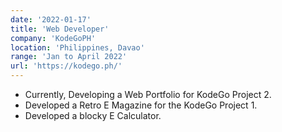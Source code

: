 ```yaml
---
date: '2022-01-17'
title: 'Web Developer'
company: 'KodeGoPH'
location: 'Philippines, Davao'
range: 'Jan to April 2022'
url: 'https://kodego.ph/'
---
```


- Currently, Developing a Web Portfolio for KodeGo Project 2.
- Developed a Retro E Magazine for the KodeGo Project 1.
- Developed a blocky E Calculator.

